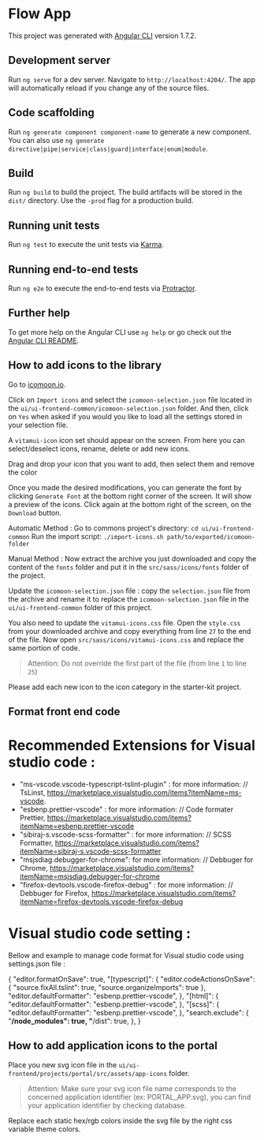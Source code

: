 # Flow App

This project was generated with [Angular CLI](https://github.com/angular/angular-cli) version 1.7.2.

## Development server

Run `ng serve` for a dev server. Navigate to `http://localhost:4204/`. The app will automatically reload if you change any of the source files.

## Code scaffolding

Run `ng generate component component-name` to generate a new component. You can also use `ng generate directive|pipe|service|class|guard|interface|enum|module`.

## Build

Run `ng build` to build the project. The build artifacts will be stored in the `dist/` directory. Use the `-prod` flag for a production build.

## Running unit tests

Run `ng test` to execute the unit tests via [Karma](https://karma-runner.github.io).

## Running end-to-end tests

Run `ng e2e` to execute the end-to-end tests via [Protractor](http://www.protractortest.org/).

## Further help

To get more help on the Angular CLI use `ng help` or go check out the [Angular CLI README](https://github.com/angular/angular-cli/blob/master/README.md).

## How to add icons to the library

Go to [icomoon.io](https://icomoon.io/app/#/select).

Click on `Import icons` and select the `icomoon-selection.json` file located in the `ui/ui-frontend-common/icomoon-selection.json` folder. And then, click on `Yes` when asked if you would you like to load all the settings stored in your selection file.

A `vitamui-icon` icon set should appear on the screen. From here you can select/deselect icons, rename, delete or add new icons.

Drag and drop your icon that you want to add, then select them and remove the color

Once you made the desired modifications, you can generate the font by clicking `Generate Font` at the bottom right corner of the screen. It will show a preview of the icons. Click again at the bottom right of the screen, on the `Download` button.

Automatic Method :
Go to commons project's directory: `cd ui/ui-frontend-common`
Run the import script: `./import-icons.sh path/to/exported/icomoon-folder`

Manual Method :
Now extract the archive you just downloaded and copy the content of the `fonts` folder and put it in the `src/sass/icons/fonts` folder of the project.

Update the `icomoon-selection.json` file : copy the `selection.json` file from the archive and rename it to replace the `icomoon-selection.json` file in the `ui/ui-frontend-common` folder of this project.

You also need to update the `vitamui-icons.css` file. Open the `style.css` from your downloaded archive and copy everything from line `27` to the end of the file. Now open `src/sass/icons/vitamui-icons.css` and replace the same portion of code.

> Attention: Do not override the first part of the file (from line `1` to line `25`)

Please add each new icon to the icon category in the starter-kit project.

## Format front end code

# Recommended Extensions for Visual studio code :

- "ms-vscode.vscode-typescript-tslint-plugin" : for more information: // TsLinst, https://marketplace.visualstudio.com/items?itemName=ms-vscode.
- "esbenp.prettier-vscode" : for more information: // Code formater Prettier, https://marketplace.visualstudio.com/items?itemName=esbenp.prettier-vscode
- "sibiraj-s.vscode-scss-formatter" : for more information: // SCSS Formatter, https://marketplace.visualstudio.com/items?itemName=sibiraj-s.vscode-scss-formatter
- "msjsdiag.debugger-for-chrome": for more information: // Debbuger for Chrome, https://marketplace.visualstudio.com/items?itemName=msjsdiag.debugger-for-chrome
- "firefox-devtools.vscode-firefox-debug" : for more information: // Debbuger for Firefox, https://marketplace.visualstudio.com/items?itemName=firefox-devtools.vscode-firefox-debug

# Visual studio code setting :

Bellow and example to manage code format for Visual studio code using settings.json file :

{
"editor.formatOnSave": true,
"[typescript]": {
"editor.codeActionsOnSave": {
"source.fixAll.tslint": true,
"source.organizeImports": true
},
"editor.defaultFormatter": "esbenp.prettier-vscode",
},
"[html]": {
"editor.defaultFormatter": "esbenp.prettier-vscode",
},
"[scss]": {
"editor.defaultFormatter": "esbenp.prettier-vscode",
},
"search.exclude": {
"**/node_modules": true,
"**/dist": true,
},
}


## How to add application icons to the portal

Place you new svg icon file in the `ui/ui-frontend/projects/portal/src/assets/app-icons` folder.

> Attention: Make sure your svg icon file name corresponds to the concerned application identifier (ex: PORTAL_APP.svg), you can find your application identifier by checking database.

Replace each static hex/rgb colors inside the svg file by the right css variable theme colors.

